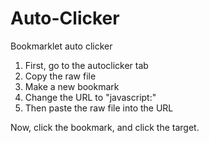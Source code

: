 # Auto-Clicker
Bookmarklet auto clicker

1. First, go to the autoclicker tab
2. Copy the raw file
3. Make a new bookmark
4. Change the URL to "javascript:"
5. Then paste the raw file into the URL

Now, click the bookmark, and click the target.
